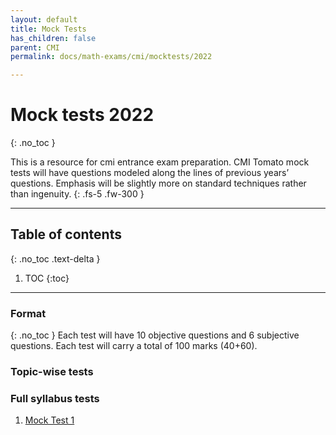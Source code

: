 ```yaml
---
layout: default
title: Mock Tests
has_children: false
parent: CMI
permalink: docs/math-exams/cmi/mocktests/2022

---
```


# Mock tests 2022
{: .no_toc }

This is a resource for cmi entrance exam preparation. CMI Tomato mock tests will have questions modeled along the lines of previous years’ questions. Emphasis will be slightly more on standard techniques rather than ingenuity.
{: .fs-5 .fw-300 }

---

## Table of contents
{: .no_toc .text-delta }

1. TOC
{:toc}

---
### Format
{: .no_toc }
Each test will have 10 objective questions and 6 subjective questions. Each test will carry a total of 100 marks (40+60).

### Topic-wise tests

### Full syllabus tests

1. [Mock Test 1](https://mathdigilab.github.io/docs/math-exams/cmi/mocktests/2022/mt-1)
